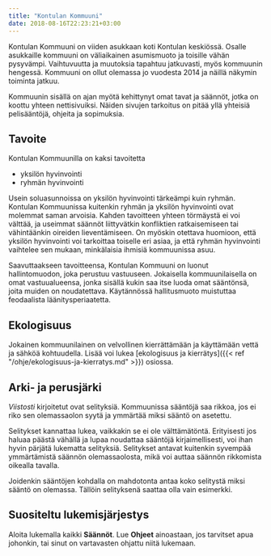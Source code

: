 ```yaml
---
title: "Kontulan Kommuuni"
date: 2018-08-16T22:23:21+03:00
---
```

Kontulan Kommuuni on viiden asukkaan koti Kontulan keskiössä. Osalle asukkaille kommuuni on väliaikainen asumismuoto ja toisille vähän pysyvämpi. Vaihtuvuutta ja muutoksia tapahtuu jatkuvasti, myös kommuunin hengessä. Kommuuni on ollut olemassa jo vuodesta 2014 ja näillä näkymin toiminta jatkuu.

Kommuunin sisällä on ajan myötä kehittynyt omat tavat ja säännöt, jotka on koottu yhteen nettisivuiksi. Näiden sivujen tarkoitus on pitää yllä yhteisiä pelisääntöjä, ohjeita ja sopimuksia.

## Tavoite
Kontulan Kommuunilla on kaksi tavoitetta

  - yksilön hyvinvointi
  - ryhmän hyvinvointi

Usein soluasunnoissa on yksilön hyvinvointi tärkeämpi kuin ryhmän. Kontulan Kommuunissa kuitenkin ryhmän ja yksilön hyvinvointi ovat molemmat saman arvoisia. Kahden tavoitteen yhteen törmäystä ei voi välttää, ja useimmat säännöt liittyvätkin konfliktien ratkaisemiseen tai vähintäänkin oireiden lieventämiseen. On myöskin otettava huomioon, että yksilön hyvinvointi voi tarkoittaa toiselle eri asiaa, ja että ryhmän hyvinvointi vaihtelee sen mukaan, minkälaisia ihmisiä kommuunissa asuu.

Saavuttaakseen tavoitteensa, Kontulan Kommuuni on luonut hallintomuodon, joka perustuu vastuuseen. Jokaisella kommuunilaisella on omat vastuualueensa, jonka sisällä kukin saa itse luoda omat sääntönsä, joita muiden on noudatettava. Käytännössä hallitusmuoto muistuttaa feodaalista läänitysperiaatetta.

## Ekologisuus
Jokainen kommuunilainen on velvollinen kierrättämään ja käyttämään vettä ja sähköä kohtuudella. Lisää voi lukea [ekologisuus ja kierrätys]({{< ref "/ohje/ekologisuus-ja-kierratys.md" >}}) osiossa.

## Arki- ja perusjärki
*Viistosti* kirjoitetut ovat selityksiä. Kommuunissa sääntöjä saa rikkoa, jos ei riko sen olemassaolon syytä ja ymmärtää miksi sääntö on asetettu. 

Selitykset kannattaa lukea, vaikkakin se ei ole välttämätöntä. Erityisesti jos haluaa päästä vähällä ja lupaa noudattaa sääntöjä kirjaimellisesti, voi ihan hyvin pärjätä lukematta selityksiä. Selitykset antavat kuitenkin syvempää ymmärtämistä säännön olemassaolosta, mikä voi auttaa säännön rikkomista oikealla tavalla.

Joidenkin sääntöjen kohdalla on mahdotonta antaa koko selitystä miksi sääntö on olemassa. Tällöin selityksenä saattaa olla vain esimerkki.

## Suositeltu lukemisjärjestys
Aloita lukemalla kaikki **Säännöt**. Lue **Ohjeet** ainoastaan, jos tarvitset apua johonkin, tai sinut on vartavasten ohjattu niitä lukemaan.
